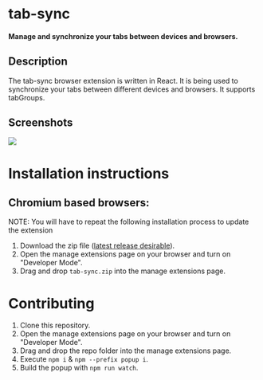 # tab-sync

#### Manage and synchronize your tabs between devices and browsers.

## Description

The tab-sync browser extension is written in React. It is being used to synchronize your tabs between different devices and browsers. It supports tabGroups.

## Screenshots

![](https://i.imgur.com/G4vKOLf.png)

# Installation instructions

## Chromium based browsers:

NOTE: You will have to repeat the following installation process to update the extension

1. Download the zip file ([latest release desirable](https://github.com/MarconLP/tab-sync/releases)).
2. Open the manage extensions page on your browser and turn on "Developer Mode".
3. Drag and drop `tab-sync.zip` into the manage extensions page.

# Contributing

1. Clone this repository.
2. Open the manage extensions page on your browser and turn on "Developer Mode".
2. Drag and drop the repo folder into the manage extensions page.
3. Execute `npm i` & `npm --prefix popup i`.
4. Build the popup with `npm run watch`.
